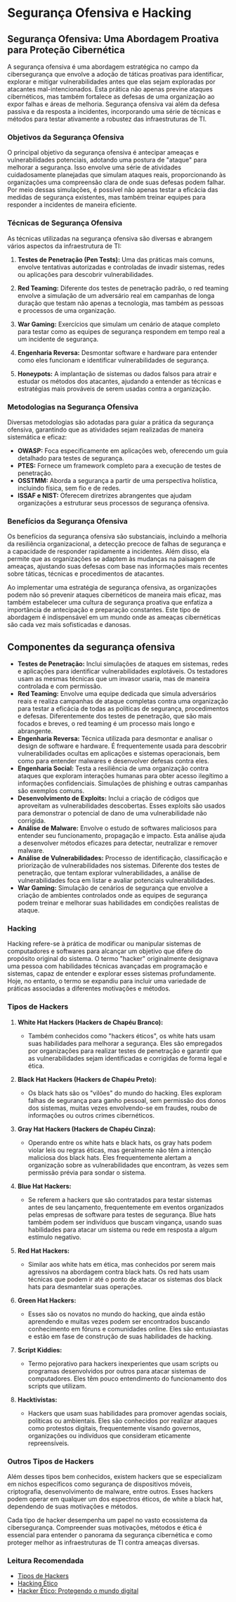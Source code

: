 # Segurança Ofensiva e Hacking

## Segurança Ofensiva: Uma Abordagem Proativa para Proteção Cibernética

A segurança ofensiva é uma abordagem estratégica no campo da cibersegurança que envolve a adoção de táticas proativas para identificar, explorar e mitigar vulnerabilidades antes que elas sejam exploradas por atacantes mal-intencionados. Esta prática não apenas previne ataques cibernéticos, mas também fortalece as defesas de uma organização ao expor falhas e áreas de melhoria. Segurança ofensiva vai além da defesa passiva e da resposta a incidentes, incorporando uma série de técnicas e métodos para testar ativamente a robustez das infraestruturas de TI.

### Objetivos da Segurança Ofensiva

O principal objetivo da segurança ofensiva é antecipar ameaças e vulnerabilidades potenciais, adotando uma postura de "ataque" para melhorar a segurança. Isso envolve uma série de atividades cuidadosamente planejadas que simulam ataques reais, proporcionando às organizações uma compreensão clara de onde suas defesas podem falhar. Por meio dessas simulações, é possível não apenas testar a eficácia das medidas de segurança existentes, mas também treinar equipes para responder a incidentes de maneira eficiente.

### Técnicas de Segurança Ofensiva

As técnicas utilizadas na segurança ofensiva são diversas e abrangem vários aspectos da infraestrutura de TI:

1. **Testes de Penetração (Pen Tests):** Uma das práticas mais comuns, envolve tentativas autorizadas e controladas de invadir sistemas, redes ou aplicações para descobrir vulnerabilidades.

2. **Red Teaming:** Diferente dos testes de penetração padrão, o red teaming envolve a simulação de um adversário real em campanhas de longa duração que testam não apenas a tecnologia, mas também as pessoas e processos de uma organização.

3. **War Gaming:** Exercícios que simulam um cenário de ataque completo para testar como as equipes de segurança respondem em tempo real a um incidente de segurança.

4. **Engenharia Reversa:** Desmontar software e hardware para entender como eles funcionam e identificar vulnerabilidades de segurança.

5. **Honeypots:** A implantação de sistemas ou dados falsos para atrair e estudar os métodos dos atacantes, ajudando a entender as técnicas e estratégias mais prováveis de serem usadas contra a organização.

### Metodologias na Segurança Ofensiva

Diversas metodologias são adotadas para guiar a prática da segurança ofensiva, garantindo que as atividades sejam realizadas de maneira sistemática e eficaz:

- **OWASP:** Foca especificamente em aplicações web, oferecendo um guia detalhado para testes de segurança.
- **PTES:** Fornece um framework completo para a execução de testes de penetração.
- **OSSTMM:** Aborda a segurança a partir de uma perspectiva holística, incluindo física, sem fio e de redes.
- **ISSAF e NIST:** Oferecem diretrizes abrangentes que ajudam organizações a estruturar seus processos de segurança ofensiva.

### Benefícios da Segurança Ofensiva

Os benefícios da segurança ofensiva são substanciais, incluindo a melhoria da resiliência organizacional, a detecção precoce de falhas de segurança e a capacidade de responder rapidamente a incidentes. Além disso, ela permite que as organizações se adaptem às mudanças na paisagem de ameaças, ajustando suas defesas com base nas informações mais recentes sobre táticas, técnicas e procedimentos de atacantes.

Ao implementar uma estratégia de segurança ofensiva, as organizações podem não só prevenir ataques cibernéticos de maneira mais eficaz, mas também estabelecer uma cultura de segurança proativa que enfatiza a importância de antecipação e preparação constantes. Este tipo de abordagem é indispensável em um mundo onde as ameaças cibernéticas são cada vez mais sofisticadas e danosas.


## Componentes da segurança ofensiva

- **Testes de Penetração:** Inclui simulações de ataques em sistemas, redes e aplicações para identificar vulnerabilidades explotáveis. Os testadores usam as mesmas técnicas que um invasor usaria, mas de maneira controlada e com permissão.
- **Red Teaming:** Envolve uma equipe dedicada que simula adversários reais e realiza campanhas de ataque completas contra uma organização para testar a eficácia de todas as políticas de segurança, procedimentos e defesas. Diferentemente dos testes de penetração, que são mais focados e breves, o red teaming é um processo mais longo e abrangente.
- **Engenharia Reversa:** Técnica utilizada para desmontar e analisar o design de software e hardware. É frequentemente usada para descobrir vulnerabilidades ocultas em aplicações e sistemas operacionais, bem como para entender malwares e desenvolver defesas contra eles.
- **Engenharia Social:** Testa a resiliência de uma organização contra ataques que exploram interações humanas para obter acesso ilegítimo a informações confidenciais. Simulações de phishing e outras campanhas são exemplos comuns.
- **Desenvolvimento de Exploits:** Inclui a criação de códigos que aproveitam as vulnerabilidades descobertas. Esses exploits são usados para demonstrar o potencial de dano de uma vulnerabilidade não corrigida.
-  **Análise de Malware:** Envolve o estudo de softwares maliciosos para entender seu funcionamento, propagação e impacto. Esta análise ajuda a desenvolver métodos eficazes para detectar, neutralizar e remover malware.
- **Análise de Vulnerabilidades:** Processo de identificação, classificação e priorização de vulnerabilidades nos sistemas. Diferente dos testes de penetração, que tentam explorar vulnerabilidades, a análise de vulnerabilidades foca em listar e avaliar potenciais vulnerabilidades.
- **War Gaming:** Simulação de cenários de segurança que envolve a criação de ambientes controlados onde as equipes de segurança podem treinar e melhorar suas habilidades em condições realistas de ataque.

### Hacking

Hacking refere-se à prática de modificar ou manipular sistemas de computadores e softwares para alcançar um objetivo que difere do propósito original do sistema. O termo "hacker" originalmente designava uma pessoa com habilidades técnicas avançadas em programação e sistemas, capaz de entender e explorar esses sistemas profundamente. Hoje, no entanto, o termo se expandiu para incluir uma variedade de práticas associadas a diferentes motivações e métodos.

### Tipos de Hackers

1. **White Hat Hackers (Hackers de Chapéu Branco):**
   - Também conhecidos como "hackers éticos", os white hats usam suas habilidades para melhorar a segurança. Eles são empregados por organizações para realizar testes de penetração e garantir que as vulnerabilidades sejam identificadas e corrigidas de forma legal e ética.

2. **Black Hat Hackers (Hackers de Chapéu Preto):**
   - Os black hats são os "vilões" do mundo do hacking. Eles exploram falhas de segurança para ganho pessoal, sem permissão dos donos dos sistemas, muitas vezes envolvendo-se em fraudes, roubo de informações ou outros crimes cibernéticos.

3. **Gray Hat Hackers (Hackers de Chapéu Cinza):**
   - Operando entre os white hats e black hats, os gray hats podem violar leis ou regras éticas, mas geralmente não têm a intenção maliciosa dos black hats. Eles frequentemente alertam a organização sobre as vulnerabilidades que encontram, às vezes sem permissão prévia para sondar o sistema.

4. **Blue Hat Hackers:**
   - Se referem a hackers que são contratados para testar sistemas antes de seu lançamento, frequentemente em eventos organizados pelas empresas de software para testes de segurança. Blue hats também podem ser indivíduos que buscam vingança, usando suas habilidades para atacar um sistema ou rede em resposta a algum estímulo negativo.

5. **Red Hat Hackers:**
   - Similar aos white hats em ética, mas conhecidos por serem mais agressivos na abordagem contra black hats. Os red hats usam técnicas que podem ir até o ponto de atacar os sistemas dos black hats para desmantelar suas operações.

6. **Green Hat Hackers:**
   - Esses são os novatos no mundo do hacking, que ainda estão aprendendo e muitas vezes podem ser encontrados buscando conhecimento em fóruns e comunidades online. Eles são entusiastas e estão em fase de construção de suas habilidades de hacking.

7. **Script Kiddies:**
   - Termo pejorativo para hackers inexperientes que usam scripts ou programas desenvolvidos por outros para atacar sistemas de computadores. Eles têm pouco entendimento do funcionamento dos scripts que utilizam.

8. **Hacktivistas:**
   - Hackers que usam suas habilidades para promover agendas sociais, políticas ou ambientais. Eles são conhecidos por realizar ataques como protestos digitais, frequentemente visando governos, organizações ou indivíduos que consideram eticamente repreensíveis.

### Outros Tipos de Hackers

Além desses tipos bem conhecidos, existem hackers que se especializam em nichos específicos como segurança de dispositivos móveis, criptografia, desenvolvimento de malware, entre outros. Esses hackers podem operar em qualquer um dos espectros éticos, de white a black hat, dependendo de suas motivações e métodos.

Cada tipo de hacker desempenha um papel no vasto ecossistema da cibersegurança. Compreender suas motivações, métodos e ética é essencial para entender o panorama da segurança cibernética e como proteger melhor as infraestruturas de TI contra ameaças diversas.


### Leitura Recomendada
- [Tipos de Hackers](https://sectigostore.com/blog/different-types-of-hackers-hats-explained/) 
- [Hacking Ético](https://www.ibm.com/br-pt/topics/ethical-hacking)
- [Hacker Ético: Protegendo o mundo digital](https://segurancainfoti.com.br/hacker-etico-guia-pratico/)
